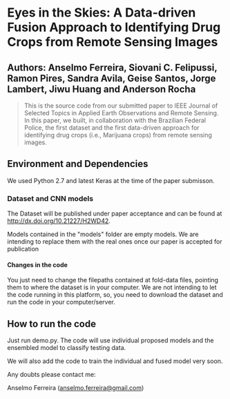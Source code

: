 # Eyes in the Skies: A Data-driven Fusion Approach to Identifying Drug Crops from Remote Sensing Images

## Authors: Anselmo Ferreira, Siovani C. Felipussi, Ramon Pires, Sandra Avila, Geise Santos, Jorge Lambert, Jiwu Huang and Anderson Rocha

> This is the source code from our submitted paper to IEEE Journal of Selected Topics in Applied Earth Observations and Remote Sensing. In this paper, we built, 
in collaboration with the Brazilian Federal Police, the first dataset and the first data-driven approach for identifying drug crops (i.e., Marijuana crops)
from remote sensing images.

## Environment and Dependencies

We used Python 2.7 and latest Keras at the time of the paper submisson.

### Dataset and CNN models

The Dataset will be published under paper acceptance and can be found at http://dx.doi.org/10.21227/H2WD42. 

Models contained in the "models" folder are empty models. We are intending to replace them with the real ones once our paper is accepted for publication

#### Changes in the code

 You just need to change the filepaths contained at fold-data files, pointing them to where the dataset is in your computer. We are not intending 
 to let the code running in this platform, so, you need to download the dataset and run the code in your computer/server. 

## How to run the code

Just run demo.py. The code will use individual proposed models and the ensembled model to classify testing data.

We will also add the code to train the individual and fused model very soon.

Any doubts please contact me:

Anselmo Ferreira (anselmo.ferreira@gmail.com)
